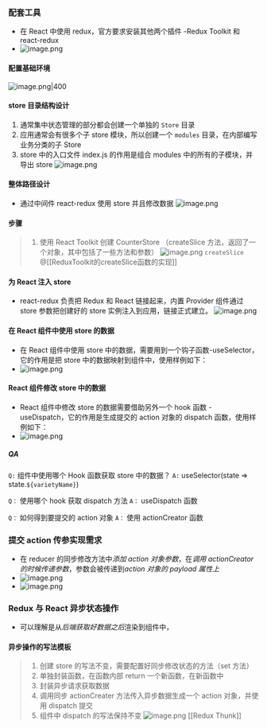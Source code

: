 ### 配套工具
- 在 React 中使用 redux，官方要求安装其他两个插件 -Redux Toolkit 和 react-redux
- ![image.png](https://iili.io/J1TPFN2.png)
#### 配置基础环境
![image.png|400](https://iili.io/J1TiKdJ.png)

#### store 目录结构设计
1. 通常集中状态管理的部分都会创建一个单独的 `Store` 目录
2. 应用通常会有很多个子 store 模块，所以创建一个 `modules` 目录，在内部编写业务分类的子 Store
3. store 中的入口文件 index.js 的作用是组合 modules 中的所有的子模块，并导出 store 
![image.png](https://iili.io/J1TtzUF.png)

#### 整体路径设计
- 通过中间件 react-redux 使用 store 并且修改数据
![image.png](https://iili.io/J1u2D6G.png)


#### 步骤
> 1. 使用 React Toolkit 创建 CounterStore （createSlice 方法，返回了一个对象，其中包括了一些方法和参数）
> ![image.png](https://iili.io/J1AWFRa.png) `createSlice` @[[ReduxToolkit的createSlice函数的实现]]


#### 为 React 注入 store
- react-redux 负责把 Redux 和 React 链接起来，内置 Provider 组件通过 store 参数把创建好的 store 实例注入到应用，链接正式建立。
![image.png](https://iili.io/J1R61X2.png)
#### 在 React 组件中使用 store 的数据
- 在 React 组件中使用 store 中的数据，需要用到一个钩子函数-useSelector，它的作用是把 store 中的数据映射到组件中，使用样例如下：
- ![image.png](https://iili.io/J152oiX.png)
#### React 组件修改 store 中的数据
- React 组件中修改 store 的数据需要借助另外一个 hook 函数 -useDispatch，它的作用是生成提交的 action 对象的 dispatch 函数，使用样例如下：
- ![image.png](https://iili.io/J15uHS2.png)

##### QA
`Q:` 组件中使用哪个 Hook 函数获取 store 中的数据？
`A:` useSelector(state => state.`${varietyName}`)

`Q：` 使用哪个 hook 获取 dispatch 方法
`A：` useDispatch 函数

`Q：` 如何得到要提交的 action 对象
`A：` 使用 actionCreator 函数


### 提交 action 传参实现需求
- 在 reducer 的同步修改方法中*添加 action 对象参数*，在*调用 actionCreator 的时候传递参数*，参数会被传递到*action 对象的 payload 属性上*
- ![image.png](https://iili.io/J1asErl.png)
- ![image.png](https://iili.io/J1asM22.png)
### Redux 与 React 异步状态操作
- 可以理解是从*后端获取好数据之后*渲染到组件中，

#### 异步操作的写法模板
>1. 创建 store 的写法不变，需要配置好同步修改状态的方法（set 方法）
>2. 单独封装函数，在函数内部 return 一个新函数，在新函数中
>	1. 封装异步请求获取数据
>	2. 调用同步 actionCreater 方法传入异步数据生成一个 action 对象，并使用 dispatch 提交
>3. 组件中 dispatch 的写法保持不变
> ![image.png](https://iili.io/J10Ww74.png)
[[Redux Thunk]]